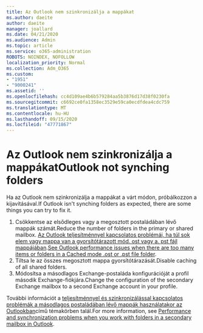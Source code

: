 ```yaml
---
title: Az Outlook nem szinkronizálja a mappákat
ms.author: daeite
author: daeite
manager: joallard
ms.date: 04/21/2020
ms.audience: Admin
ms.topic: article
ms.service: o365-administration
ROBOTS: NOINDEX, NOFOLLOW
localization_priority: Normal
ms.collection: Adm_O365
ms.custom:
- "1951"
- "9000241"
ms.assetid: ''
ms.openlocfilehash: cc4d109ae4b6b579284aa5b3876d17d38f0230fa
ms.sourcegitcommit: c6692ce0fa1358ec3529e59ca0ecdfdea4cdc759
ms.translationtype: MT
ms.contentlocale: hu-HU
ms.lasthandoff: 09/15/2020
ms.locfileid: "47771867"
---
```

# <a name="outlook-not-synching-folders"></a><span data-ttu-id="5e632-102">Az Outlook nem szinkronizálja a mappákat</span><span class="sxs-lookup"><span data-stu-id="5e632-102">Outlook not synching folders</span></span>

<span data-ttu-id="5e632-103">Ha az Outlook nem szinkronizálja a mappákat a várt módon, próbálkozzon a kijavításával.</span><span class="sxs-lookup"><span data-stu-id="5e632-103">If Outlook isn't synching folders as expected, there are some things you can try to fix it.</span></span>

1. <span data-ttu-id="5e632-104">Csökkentse az elsődleges vagy a megosztott postaládában lévő mappák számát.</span><span class="sxs-lookup"><span data-stu-id="5e632-104">Reduce the number of folders in the primary or shared mailbox.</span></span> <span data-ttu-id="5e632-105">[Az Outlook teljesítménnyel kapcsolatos problémái, ha túl sok elem vagy mappa van a gyorsítótárazott mód. ost vagy a. pst fájl mappájában](https://support.microsoft.com/help/2768656).</span><span class="sxs-lookup"><span data-stu-id="5e632-105">[See Outlook performance issues when there are too many items or folders in a Cached mode .ost or .pst file folder](https://support.microsoft.com/help/2768656).</span></span>
2. <span data-ttu-id="5e632-106">Tiltsa le az összes megosztott mappa gyorsítótárazását.</span><span class="sxs-lookup"><span data-stu-id="5e632-106">Disable caching of all shared folders.</span></span>
3. <span data-ttu-id="5e632-107">Módosítsa a másodlagos Exchange-postaláda konfigurációját a profil második Exchange-fiókjára.</span><span class="sxs-lookup"><span data-stu-id="5e632-107">Change the configuration of the secondary Exchange mailbox to a second Exchange account in your profile.</span></span>

<span data-ttu-id="5e632-108">További információt a [teljesítménnyel és szinkronizálással kapcsolatos problémák a másodlagos postaládában lévő mappák használatakor az Outlookban](https://support.microsoft.com/help/3115602)című témakörben talál.</span><span class="sxs-lookup"><span data-stu-id="5e632-108">For more information, see [Performance and synchronization problems when you work with folders in a secondary mailbox in Outlook](https://support.microsoft.com/help/3115602).</span></span>
